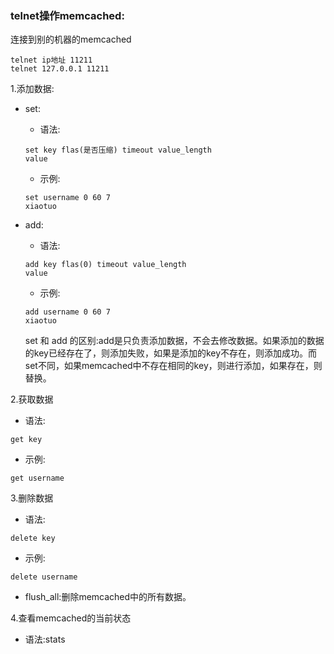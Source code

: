 ### telnet操作memcached:

连接到别的机器的memcached

```
telnet ip地址 11211
telnet 127.0.0.1 11211
```

1.添加数据:

* set:

  * 语法:

  ```
  set key flas(是否压缩) timeout value_length
  value
  ```

  * 示例:

  ```
  set username 0 60 7
  xiaotuo
  ```

* add:

  * 语法:

  ```
  add key flas(0) timeout value_length
  value
  ```

  * 示例:

  ```
  add username 0 60 7
  xiaotuo
  ```

  set 和 add 的区别:add是只负责添加数据，不会去修改数据。如果添加的数据的key已经存在了，则添加失败，如果是添加的key不存在，则添加成功。而set不同，如果memcached中不存在相同的key，则进行添加，如果存在，则替换。

2.获取数据

* 语法:

```
get key
```

* 示例:

```
get username
```

3.删除数据

* 语法:

```
delete key
```

* 示例:

```
delete username
```

* flush\_all:删除memcached中的所有数据。

4.查看memcached的当前状态

* 语法:stats



